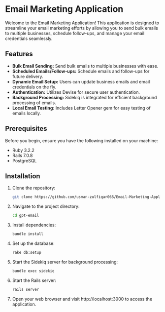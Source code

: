 # Email Marketing Application

Welcome to the Email Marketing Application! This application is designed to streamline your email marketing efforts by allowing you to send bulk emails to multiple businesses, schedule follow-ups, and manage your email credentials seamlessly.

## Features

- **Bulk Email Sending:** Send bulk emails to multiple businesses with ease.
- **Scheduled Emails/Follow-ups:** Schedule emails and follow-ups for future delivery.
- **Dynamic Email Setup:** Users can update business emails and email credentials on the fly.
- **Authentication:** Utilizes Devise for secure user authentication.
- **Background Processing:** Sidekiq is integrated for efficient background processing of emails.
- **Local Email Testing:** Includes Letter Opener gem for easy testing of emails locally.

## Prerequisites

Before you begin, ensure you have the following installed on your machine:

- Ruby 3.2.2
- Rails 7.0.8
- PostgreSQL

## Installation

1. Clone the repository:

   ```bash
   git clone https://github.com/usman-zulfiqar065/Email-Marketing-Application.git

2. Navigate to the project directory:
   
   ```bash
   cd gpt-email
   
3. Install dependencies:
   
   ```bash
   bundle install

4. Set up the database:

   ```bash
   rake db:setup

5. Start the Sidekiq server for background processing:

   ```bash
   bundle exec sidekiq

6. Start the Rails server:

   ```bash
   rails server

7. Open your web browser and visit http://localhost:3000 to access the application.


